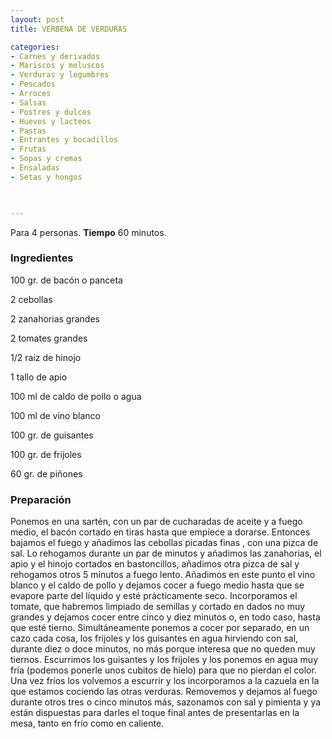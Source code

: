```yaml
---
layout: post
title: VERBENA DE VERDURAS

categories:
- Carnes y derivados
- Mariscos y moluscos
- Verduras y legumbres
- Pescados
- Arroces
- Salsas
- Postres y dulces
- Huevos y lacteos
- Pastas
- Entrantes y bocadillos
- Frutas
- Sopas y cremas
- Ensaladas
- Setas y hongos
 


---
```


Para 4 personas.
<b>Tiempo</b> 60 minutos.

<h3>Ingredientes</h3>

100 gr. de bacón o panceta

2 cebollas

2 zanahorias grandes

2 tomates grandes

1/2 raíz de hinojo

1 tallo de apio

100 ml de caldo de pollo o agua

100 ml de vino blanco

100 gr. de guisantes

100 gr. de frijoles

60 gr. de piñones

<h3>Preparación</h3>

Ponemos en una sartén, con un par de cucharadas de aceite y a fuego medio, el bacón cortado en tiras hasta que empiece a dorarse. Entonces bajamos el fuego y añadimos las cebollas picadas finas , con una pizca de sal. Lo rehogamos durante un par de minutos y añadimos las zanahorias, el apio y el hinojo cortados en bastoncillos, añadimos otra pizca de sal y rehogamos otros 5 minutos a fuego lento. Añadimos en este punto el vino blanco y el caldo de pollo y dejamos cocer a fuego medio hasta que se evapore parte del líquido y esté prácticamente seco. Incorporamos el tomate, que habremos limpiado de semillas y cortado en dados no muy grandes y dejamos cocer entre cinco y diez minutos o, en todo caso, hasta que esté tierno. Simultáneamente ponemos a cocer por separado, en un cazo cada cosa, los frijoles y los guisantes en agua hirviendo con sal, durante diez o doce minutos, no más porque interesa que no queden muy tiernos. Escurrimos los guisantes y los frijoles y los ponemos en agua muy fría (podemos ponerle unos cubitos de hielo) para que no pierdan el color. Una vez fríos los volvemos a escurrir y los incorporamos a la cazuela en la que estamos cociendo las otras verduras. Removemos y dejamos al fuego durante otros tres o cinco minutos más, sazonamos con sal y pimienta y ya están dispuestas para darles el toque final antes de presentarlas en la mesa, tanto en frío como en caliente.

